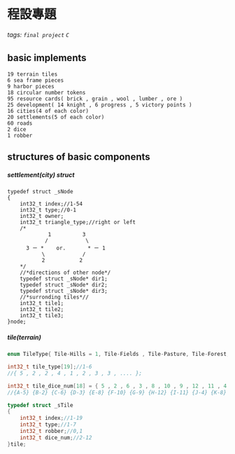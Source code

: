 程設專題
===

###### tags: `final project` `C`

basic implements
---
    19 terrain tiles
    6 sea frame pieces
    9 harbor pieces
    18 circular number tokens
    95 resource cards( brick , grain , wool , lumber , ore )
    25 development( 14 knight , 6 progress , 5 victory points )
    16 cities(4 of each color)
    20 settlements(5 of each color)
    60 roads
    2 dice
    1 robber
    
structures of basic components
---

##### settlement(city) struct
```Ｃ
typedef struct _sNode
{
    int32_t index;//1-54
    int32_t type;//0-1 
    int32_t owner;
    int32_t triangle_type;//right or left
    /* 
             1          3 
            /            \
      3 ㄧ *    or.       * ㄧ 1
           \            /
           2           2
    */
    //*directions of other node*/
    typedef struct _sNode* dir1;
    typedef struct _sNode* dir2;
    typedef struct _sNode* dir3;
    //*surronding tiles*//
    int32_t tile1;
    int32_t tile2;
    int32_t tile3;
}node;

```

##### tile(terrain)
``` C
enum TileType{ Tile-Hills = 1, Tile-Fields , Tile-Pasture, Tile-Forest, Tile-Mountains, Tile-Desert , Tile-Robber };

int32_t tile_type[19];//1-6
//{ 5 , 2 , 2 , 4 , 1 , 2 , 3 , 3 , .... };

int32_t tile_dice_num[18] = { 5 , 2 , 6 , 3 , 8 , 10 , 9 , 12 , 11 , 4 , 8 , 10 , 9 , 4 , 5 , 6 , 3 , 11 };//2-12
//{A-5} {B-2} {C-6} {D-3} {E-8} {F-10} {G-9} {H-12} {I-11} {J-4} {K-8} {L-10} {M-9} {N-4} {O-5} {P-6} {Q-3} {R-11} 

typedef struct _sTile
{
    int32_t index;//1-19
    int32_t type;//1-7
    int32_t robber;//0,1
    int32_t dice_num;//2-12
}tile;

```

